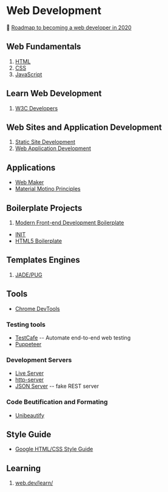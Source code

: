 # Web Development

:link: [Roadmap to becoming a web developer in 2020](https://github.com/kamranahmedse/developer-roadmap)

## Web Fundamentals

1. [HTML](development-docs/web-development/html.notes.md)
2. [CSS](development-docs/web-development/css-notes.md)
3. [JavaScript](development-docs/web-development/javascript-development.md)

## Learn Web Development

1. [W3C Developers](https://w3c.github.io/developers/)

## Web Sites and Application Development

1. [Static Site Development](development-docs/web-development/static-site-web-development.md)
2. [Web Application Development](development-docs/web-development/javascript-development.md)

## Applications

- [Web Maker](https://webmaker.app/app/)
- [Material Motino Principles](https://material-theme-builder.glitch.me/)

## Boilerplate Projects

1. [Modern Front-end Development Boilerplate](https://github.com/yashiel/Modern-Web-Boilerplate)

- [INIT](http://use-init.com/)
- [HTML5 Boilerplate](https://html5boilerplate.com/)

## Templates Engines

1. [JADE/PUG](development-docs/web-development/pug-template-engine.md)

## Tools

- [Chrome DevTools](https://developers.google.com/web/tools/chrome-devtools)

### Testing tools

- [TestCafe](https://devexpress.github.io/testcafe/) -- Automate end-to-end web testing
- [Puppeteer](https://github.com/puppeteer/puppeteer)

### Development Servers

- [Live Server](https://www.npmjs.com/package/live-server)
- [http-server](https://www.npmjs.com/package/http-server)
- [JSON Server](https://github.com/typicode/json-server) -- fake REST server

### Code Beutification and Formating

- [Unibeautify](development-docs/web-development/unibeautify.md)

## Style Guide

- [Google HTML/CSS Style Guide](https://google.github.io/styleguide/htmlcssguide.html)

## Learning

1. [web.dev/learn/](https://web.dev/learn/)
